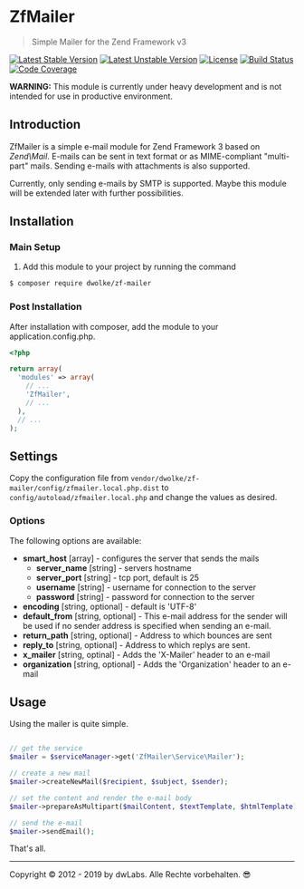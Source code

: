 # ZfMailer
> Simple Mailer for the Zend Framework v3

[![Latest Stable Version][icon-stable]][link-stable] [![Latest Unstable Version][icon-unstable]][link-unstable] [![License][icon-license]][link-license] [![Build Status][icon-build]][link-build] [![Code Coverage][icon-codecov]][link-codecov]


**WARNING:** This module is currently under  heavy development and is not intended for use in productive environment.

## Introduction

ZfMailer is a simple e-mail module for Zend Framework 3 based on *Zend\Mail*. E-mails can be sent in text format or as MIME-compliant "multi-part" mails. Sending e-mails with attachments is also supported.

Currently, only sending e-mails by SMTP is supported. Maybe this module will be extended later with further possibilities.

## Installation

### Main Setup

1. Add this module to your project by running the command

```bash
$ composer require dwolke/zf-mailer
```


### Post Installation

After installation with composer, add the module to your application.config.php.

```php
<?php

return array(
  'modules' => array(
    // ...
    'ZfMailer',
    // ...
  ),
  // ...
);
```



## Settings

Copy the configuration file from `vendor/dwolke/zf-mailer/config/zfmailer.local.php.dist` to `config/autoload/zfmailer.local.php` and change the values as desired.

### Options

The following options are available:

* **smart_host** [array] - configures the server that sends the mails
  * **server_name** [string] - servers hostname
  * **server_port** [string] - tcp port, default is 25
  * **username** [string] - username for connection to the server
  * **password** [string] - password for connection to the server
* **encoding** [string, optional] - default is 'UTF-8'
* **default_from** [string, optional] - This e-mail address for the sender will be used if no sender address is specified when sending an e-mail.
* **return_path** [string, optional] - Address to which bounces are sent
* **reply_to** [string, optional] - Address to which replys are sent.
* **x_mailer** [string, optinal] - Adds the 'X-Mailer' header to an e-mail
* **organization** [string, optional] - Adds the 'Organization' header to an e-mail

## Usage

Using the mailer is quite simple.

```php

// get the service
$mailer = $serviceManager->get('ZfMailer\Service\Mailer');

// create a new mail
$mailer->createNewMail($recipient, $subject, $sender);

// set the content and render the e-mail body
$mailer->prepareAsMultipart($mailContent, $textTemplate, $htmlTemplate);

// send the e-mail
$mailer->sendEmail();
```
That's all.



---
Copyright © 2012 - 2019 by dwLabs. Alle Rechte vorbehalten. 😎


[icon-stable]: https://poser.pugx.org/dwolke/zf-mailer/v/stable
[icon-unstable]: https://poser.pugx.org/dwolke/zf-mailer/v/unstable
[icon-license]: https://poser.pugx.org/dwolke/zf-mailer/license
[icon-build]: https://scrutinizer-ci.com/g/dwolke/ZfMailer/badges/build.png?b=develop
[icon-codecov]: https://scrutinizer-ci.com/g/dwolke/ZfMailer/badges/coverage.png?b=develop


[link-stable]: https://packagist.org/packages/dwolke/zf-mailer
[link-unstable]: https://packagist.org/packages/dwolke/zf-mailer
[link-license]: https://packagist.org/packages/dwolke/zf-mailer
[link-build]: https://scrutinizer-ci.com/g/dwolke/ZfMailer/build-status/develop
[link-codecov]: https://scrutinizer-ci.com/g/dwolke/ZfMailer/?branch=develop
